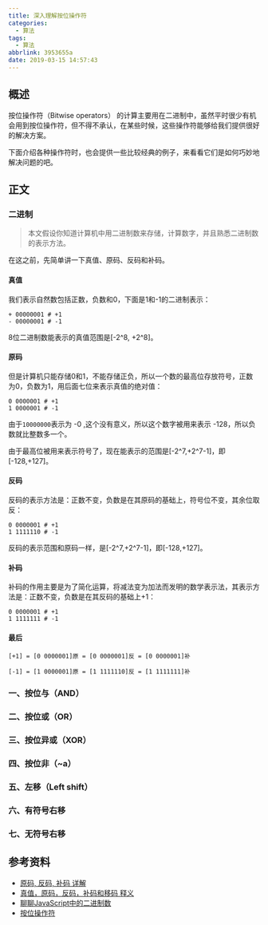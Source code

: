 ```yaml
---
title: 深入理解按位操作符
categories:
  - 算法
tags:
  - 算法
abbrlink: 3953655a
date: 2019-03-15 14:57:43
---
```


## 概述

按位操作符（Bitwise operators） 的计算主要用在二进制中，虽然平时很少有机会用到按位操作符，但不得不承认，在某些时候，这些操作符能够给我们提供很好的解决方案。

下面介绍各种操作符时，也会提供一些比较经典的例子，来看看它们是如何巧妙地解决问题的吧。

## 正文

### 二进制

> 本文假设你知道计算机中用二进制数来存储，计算数字，并且熟悉二进制数的表示方法。

在这之前，先简单讲一下真值、原码、反码和补码。

#### 真值

我们表示自然数包括正数，负数和0，下面是1和-1的二进制表示：

```
+ 00000001 # +1
- 00000001 # -1
```

8位二进制数能表示的真值范围是[-2^8, +2^8]。

#### 原码

但是计算机只能存储0和1，不能存储正负，所以一个数的最高位存放符号，正数为0，负数为1，用后面七位来表示真值的绝对值：

```
0 0000001 # +1
1 0000001 # -1
```

由于`10000000`表示为 -0 ,这个没有意义，所以这个数字被用来表示 -128，所以负数就比整数多一个。

由于最高位被用来表示符号了，现在能表示的范围是[-2^7,+2^7-1]，即[-128,+127]。

#### 反码

反码的表示方法是：正数不变，负数是在其原码的基础上，符号位不变，其余位取反：

```
0 0000001 # +1
1 1111110 # -1
```

反码的表示范围和原码一样，是[-2^7,+2^7-1]，即[-128,+127]。

#### 补码

补码的作用主要是为了简化运算，将减法变为加法而发明的数学表示法，其表示方法是：正数不变，负数是在其反码的基础上+1：

```
0 0000001 # +1
1 1111111 # -1
```

#### 最后

```
[+1] = [0 0000001]原 = [0 0000001]反 = [0 0000001]补

[-1] = [1 0000001]原 = [1 1111110]反 = [1 1111111]补
```

### 一、按位与（AND）

### 二、按位或（OR）

### 三、按位异或（XOR）

### 四、按位非（~a）

### 五、左移（Left shift）

### 六、有符号右移

### 七、无符号右移

## 参考资料

- [原码, 反码, 补码 详解](https://www.cnblogs.com/zhangziqiu/archive/2011/03/30/ComputerCode.html)
- [真值，原码，反码，补码和移码 释义](https://blog.csdn.net/oscar999/article/details/8928789)
- [聊聊JavaScript中的二进制数](https://yanhaijing.com/javascript/2016/07/20/binary-in-js/)
- [按位操作符 ](https://developer.mozilla.org/zh-CN/docs/Web/JavaScript/Reference/Operators/Bitwise_Operators)